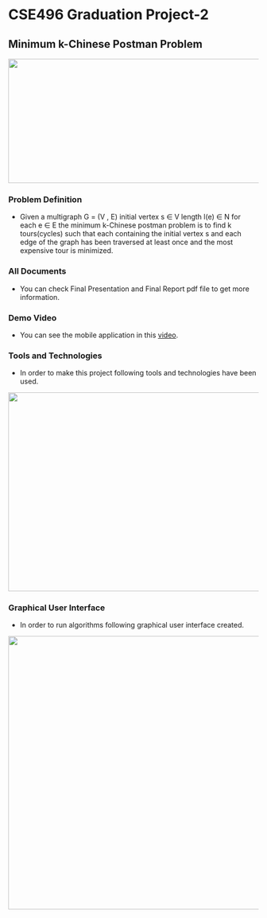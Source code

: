 # CSE496 Graduation Project-2

## Minimum k-Chinese Postman Problem

<p align="center">
  <img width="700" height="250" src="https://i.ibb.co/w7wBvCM/chinesee.png">
</p>

### Problem Definition

- Given a multigraph G = (V , E) initial vertex s ∈ V length l(e) ∈ N for each e ∈ E the minimum k-Chinese postman problem is to find k tours(cycles) such that each containing the initial vertex s and each edge of the graph has been traversed at least once and the most expensive tour is minimized.

### All Documents
- You can check Final Presentation and Final Report pdf file to get more information.

### Demo Video
- You can see the mobile application in this [video](https://youtu.be/bzs2MP1MxOg).

### Tools and Technologies

- In order to make this project following tools and technologies have been used.

<p align="center">
  <img width="700" height="400" src="https://i.ibb.co/0JG0Jyp/techss.png">
</p>

### Graphical User Interface

- In order to run algorithms following graphical user interface created.

<p align="center">
  <img width="1000" height="550" src="https://i.ibb.co/8X9QMvs/bitirme-gui.png">
</p>

